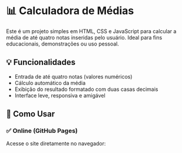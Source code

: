 # 📊 Calculadora de Médias

Este é um projeto simples em HTML, CSS e JavaScript para calcular a média de até quatro notas inseridas pelo usuário. Ideal para fins educacionais, demonstrações ou uso pessoal.

## 💡 Funcionalidades

- Entrada de até quatro notas (valores numéricos)
- Cálculo automático da média
- Exibição do resultado formatado com duas casas decimais
- Interface leve, responsiva e amigável

## 🚀 Como Usar

### ✅ Online (GitHub Pages)
Acesse o site diretamente no navegador:

